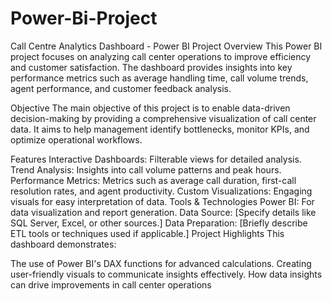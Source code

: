 # Power-Bi-Project
Call Centre Analytics Dashboard - Power BI Project
Overview
This Power BI project focuses on analyzing call center operations to improve efficiency and customer satisfaction. The dashboard provides insights into key performance metrics such as average handling time, call volume trends, agent performance, and customer feedback analysis.

Objective
The main objective of this project is to enable data-driven decision-making by providing a comprehensive visualization of call center data. It aims to help management identify bottlenecks, monitor KPIs, and optimize operational workflows.

Features
Interactive Dashboards: Filterable views for detailed analysis.
Trend Analysis: Insights into call volume patterns and peak hours.
Performance Metrics: Metrics such as average call duration, first-call resolution rates, and agent productivity.
Custom Visualizations: Engaging visuals for easy interpretation of data.
Tools & Technologies
Power BI: For data visualization and report generation.
Data Source: [Specify details like SQL Server, Excel, or other sources.]
Data Preparation: [Briefly describe ETL tools or techniques used if applicable.]
Project Highlights
This dashboard demonstrates:

The use of Power BI's DAX functions for advanced calculations.
Creating user-friendly visuals to communicate insights effectively.
How data insights can drive improvements in call center operations
